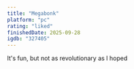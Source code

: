 ```yaml
---
title: "Megabonk"
platform: "pc"
rating: "liked"
finishedDate: 2025-09-28
igdb: "327405"
---
```


It's fun, but not as revolutionary as I hoped
